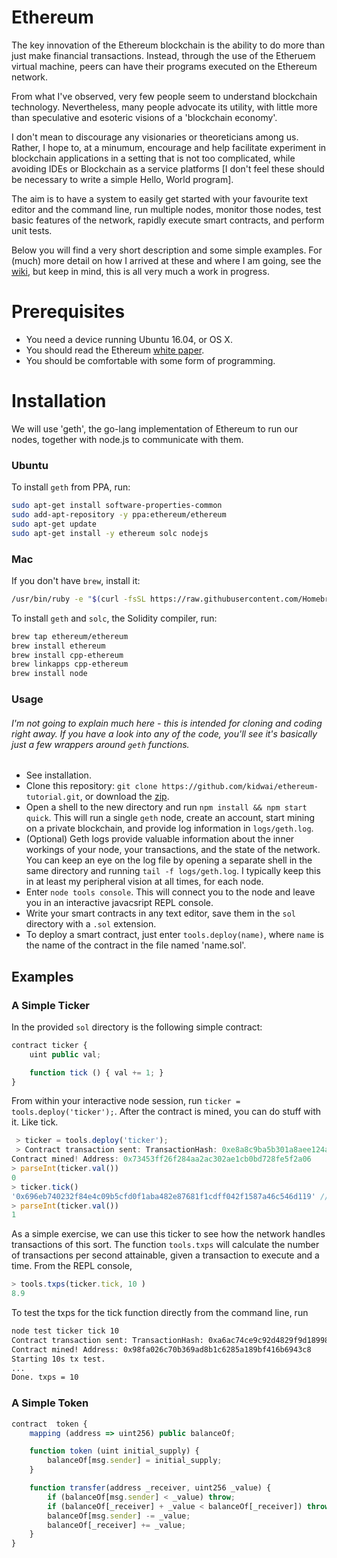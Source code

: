 # Ethereum

The key innovation of the Ethereum blockchain is the ability to do more than just make financial transactions. Instead, through the use of the Etheruem virtual machine, peers can have their programs executed on the Ethereum network. 

From what I've observed, very few people seem to understand blockchain technology. Nevertheless, many people advocate its utility, with little more than speculative and esoteric visions of a 'blockchain economy'. 

I don't mean to discourage any visionaries or theoreticians among us. Rather, I hope to, at a minumum, encourage and help facilitate experiment in blockchain applications in a setting that is not too complicated, while avoiding IDEs or Blockchain as a service platforms [I don't feel these should be necessary to write a simple Hello, World program].

The aim is to have a system to easily get started with your favourite text editor and the command line, run multiple nodes, monitor those nodes, test basic features of the network, rapidly execute smart contracts, and perform unit tests.

Below you will find a very short description and some simple examples. For (much) more detail on how I arrived at these and where I am going, see the [wiki](https://github.com/kidwai/ethereum-tutorial/wiki), but keep in mind, this is all very much a work in progress.


# Prerequisites

* You need a device running Ubuntu 16.04, or OS X.
* You should read the Ethereum [white paper](https://github.com/ethereum/wiki/wiki/White-Paper).
* You should be comfortable with some form of programming.

# Installation

We will use 'geth', the go-lang implementation of Ethereum to run our nodes, together with node.js to communicate with them. 

### Ubuntu ###
To install `geth` from PPA, run:

```bash
sudo apt-get install software-properties-common
sudo add-apt-repository -y ppa:ethereum/ethereum
sudo apt-get update
sudo apt-get install -y ethereum solc nodejs
```

### Mac ###
If you don't have `brew`, install it:
		
```bash
/usr/bin/ruby -e "$(curl -fsSL https://raw.githubusercontent.com/Homebrew/install/master/install)"
```
To install `geth` and `solc`, the Solidity compiler, run:

```bash
brew tap ethereum/ethereum
brew install ethereum
brew install cpp-ethereum
brew linkapps cpp-ethereum
brew install node
```

### Usage

###### I'm not going to explain much here - this is intended for cloning and coding right away. If you have a look into any of the code, you'll see it's basically just a few wrappers around `geth` functions.

* See installation.
* Clone this repository: `git clone https://github.com/kidwai/ethereum-tutorial.git`, or download the [zip](https://github.com/kidwai/ethereum-tutorial/archive/master.zip).
* Open a shell to the new directory and run `npm install && npm start quick`. This will run a single `geth` node, create an account, start mining on a private blockchain, and provide log information in `logs/geth.log`.
* (Optional) Geth logs provide valuable information about the inner workings of your node, your transactions, and the state of the network. You can keep an eye on the log file by opening a separate shell in the same directory and running `tail -f logs/geth.log`. I typically keep this in at least my peripheral vision at all times, for each node. 
* Enter `node tools console`. This will connect you to the node and leave you in an interactive javacsript REPL console. 
* Write your smart contracts in any text editor, save them in the `sol` directory with a `.sol` extension.
* To deploy a smart contract, just enter `tools.deploy(name)`, where `name` is the name of the contract in the file named 'name.sol'.

## Examples

### A Simple Ticker

In the provided `sol` directory is the following simple contract:

```javascript
contract ticker {
	uint public val;

	function tick () { val += 1; }
}
```

From within your interactive node session, run `ticker = tools.deploy('ticker');`. After the contract is mined, you can do stuff with it. Like tick. 


```javascript
 > ticker = tools.deploy('ticker');
 > Contract transaction sent: TransactionHash: 0xe8a8c9ba5b301a8aee124ab0d7f717466e283f15e6c1d3ab5e9fd70e374e0db8 waiting to be mined...
Contract mined! Address: 0x73453ff26f284aa2ac302ae1cb0bd728fe5f2a06
> parseInt(ticker.val())
0
> ticker.tick()
'0x696eb740232f84e4c09b5cfd0f1aba482e87681f1cdff042f1587a46c546d119' // wait a few seconds
> parseInt(ticker.val())
1 
```

As a simple exercise, we can use this ticker to see how the  network handles transactions of this sort. The function `tools.txps` will calculate the number of transactions per second attainable, given a transaction to execute and a time. From the REPL console,

```javascript
> tools.txps(ticker.tick, 10 )
8.9
```

To test the txps for the tick function directly from the command line, run

```bash
node test ticker tick 10
Contract transaction sent: TransactionHash: 0xa6ac74ce9c92d4829f9d18998f4a272ba1449a6650332b37acd5a3713d310ae3 waiting to be mined...
Contract mined! Address: 0x98fa026c70b369ad8b1c6285a189bf416b6943c8
Starting 10s tx test.
...
Done. txps = 10
```



### A Simple Token

```javascript
contract  token {
    mapping (address => uint256) public balanceOf;

    function token (uint initial_supply) {
        balanceOf[msg.sender] = initial_supply;
    }

    function transfer(address _receiver, uint256 _value) {
        if (balanceOf[msg.sender] < _value) throw;
        if (balanceOf[_receiver] + _value < balanceOf[_receiver]) throw;
        balanceOf[msg.sender] -= _value;
        balanceOf[_receiver] += _value;
    }
}
```


